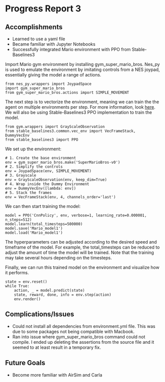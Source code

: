 # Progress Report 3
## Accomplishments
  * Learned to use a yaml file
  * Became familiar with Jupyter Notebooks
  * Successfully integrated Mario environment with PPO from Stable-Baselines3

Import Mario gym environment by installing gym_super_mario_bros. Nes_py is used to emulate the environment by imitating controls from a NES joypad, essentially giving the model a range of actions.
```
from nes_py.wrappers import JoypadSpace
import gym_super_mario_bros
from gym_super_mario_bros.actions import SIMPLE_MOVEMENT
```
The next step is to vectorize the environment, meaning we can train the the agent on multiple environments per step. For more information, look [here](https://stable-baselines.readthedocs.io/en/master/guide/vec_envs.html). We will also be using Stable-Baselines3 PPO implementation to train the model.

```
from gym.wrappers import GrayScaleObservation
from stable_baselines3.common.vec_env import VecFrameStack, DummyVecEnv
from stable_baselines3 import PPO
```
We set up the environment:
```
# 1. Create the base environment
env = gym_super_mario_bros.make('SuperMarioBros-v0')
# 2. Simplify the controls
env = JoypadSpace(env, SIMPLE_MOVEMENT)
# 3. Grayscale
env = GrayScaleObservation(env, keep_dim=True)
# 4. Wrap inside the Dummy Environment
env = DummyVecEnv([lambda: env])
# 5. Stack the frames
env = VecFrameStack(env, 4, channels_order='last')
```
We can then start training the model:
```
model = PPO('CnnPolicy', env, verbose=1, learning_rate=0.000001, n_steps=512)
model.learn(total_timesteps=500000)
model.save('Mario_model1')
model.load('Mario_model1')
```
The hyperparameters can be adjusted according to the desired speed and timeframe of the model. For example, the total_timesteps can be reduced to adjust the amount of time the model will be trained. Note that the training may take several hours depending on the timesteps.

Finally, we can run this trained model on the environment and visualize how it performs.
```
state = env.reset()
while True:
    action, _ = model.predict(state)
    state, reward, done, info = env.step(action)
    env.render()
```

## Complications/Issues
  * Could not install all dependencies from environment.yml file. This was due to some packages not being compatible with Macbook.
  * Ran into issue where gym_super_mario_bros command could not compile. I ended up deleting the assertions from the source file and it seemed to at least result in a temporary fix.
  
## Future Goals
  * Become more familiar with AirSim and Carla
